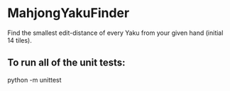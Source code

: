 # MahjongYakuFinder
Find the smallest edit-distance of every Yaku from your given hand (initial 14 tiles).

## To run all of the unit tests:
python -m unittest
